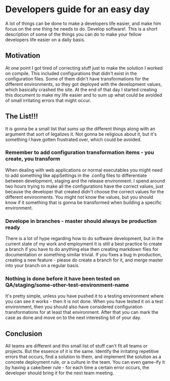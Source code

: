 # Developers guide for an easy day
A lot of things can be done to make a developers life easier, and make him focus on the one thing he needs to do. Develop software!. This is a short description of some of the things you can do to make your fellow developers life easier on a daily basis.

## Motivation
At one point I got tired of correcting stuff just to make the solution I worked on compile. This included configurations that didn't exist in the configuration files. Some of them didn't have transformations for the different environments, so they got deployed with the development values, which basically crashed the site. At the end of that day I started creating this document to make my life easier and to sum up what could be avoided of small irritating errors that might occur.

## The List!!!
It is gonna be a small list that sums up the different things along with an argument that sort of legalizes it. Not gonna be religious about it, but it's something I have gotten frustrated over, which could be avoided.

### Remember to add configuration transformation items - you create, you transform
When dealing with web applications or normal executables you might need to add something like appSettings in the .config files to differentiate between development, staging and the release environment. I spend around two hours trying to make all the configurations have the correct values, just because the developer that created didn't choose the correct values for the different environments.  You might not know the values, but you should know if it something that is gonna be transformed when building a specific environment.

### Develope in branches - master should always be production ready
There is a lot of hype regarding how to do software development, but in the current state of my work and employment it is still a best practice to create a branch if you have to do anything else then creating markdown files for documentation or something similar trivial. If you fixes a bug in production, creating a new feature - please do create a branch for it, and merge master into your branch on a regular basis.

### Nothing is done before it have been tested on QA/staging/some-other-test-environment-name
It's pretty simple, unless you have pushed it to a testing environment where you can see it works - then it is not done. When you have tested it on a test environment, then you should also have considered configuration transformations for at least that environment. After that you can mark the case as done and move on to the next interesting bit of your day.

## Conclusion
All teams are different and this small list of stuff can't fit all teams or projects. But the essence of it is the same. Identify the irritating repetitive errors that occurs, find a solution to them, and implement the solution as a concrete deployment rule, or a culture in the team. You can even game-ify it by having a cake/beer rule - for each time a certain error occurs, the developer should bring it for the next team meeting.